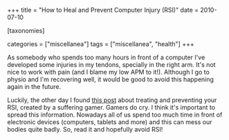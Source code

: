 +++
title = "How to Heal and Prevent Computer Injury (RSI)"
date = 2010-07-10

[taxonomies]

categories = ["miscellanea"]
tags = ["miscellanea", "health"]
+++

As somebody who spends too many hours in front of a computer I've developed some injuries in my tendons, specially in the right arm. It's not nice to work with pain (and I blame my low APM to it!). Although I go to physio and I'm recovering well, it would be good to avoid this happening again in the future.

<!-- more -->

Luckily, the other day I found [this post](http://www.teamliquid.net/forum/viewmessage.php?topic_id=134466) about treating and preventing your RSI, created by a suffering gamer. Gamers do cry. I think it's important to spread this information. Nowadays all of us spend too much time in front of electronic devices (computers, tablets and more) and this can mess our bodies quite badly. So, read it and hopefully avoid RSI!
